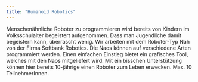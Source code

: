 ```yaml
---
title: "Humanoid Robotics"
---
```

Menschenähnliche Roboter zu programmieren wird bereits von Kindern im Volksschulalter begeistert aufgenommen. Dass man Jugendliche damit begeistern kann, überrascht wenig. Wir arbeiten mit dem Roboter-Typ Nah von der Firma Softbank Robotics. Die Naos können auf verschiedene Arten programmiert werden. Einen einfachen Einstieg bietet ein grafisches Tool, welches mit den Naos mitgeliefert wird. Mit ein bisschen Unterstützung können hier bereits 10-jährige einen Roboter zum Leben erwecken. Max. 10 TeilnehmerInnen.
